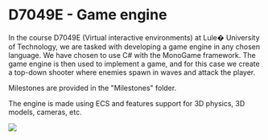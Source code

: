 # D7049E - Game engine
In the course D7049E (Virtual interactive environments) at Lule� University of Technology, we are tasked with developing a game engine in any chosen language. We have chosen to use C# with the MonoGame framework. The game engine is then used to implement a game, and for this case we create a top-down shooter where enemies spawn in waves and attack the player.

Milestones are provided in the "Milestones" folder.

The engine is made using ECS and features support for 3D physics, 3D models, cameras, etc.

![](img/physics-showcase.gif)